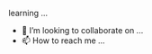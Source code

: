learning ...
- 💞️ I’m looking to collaborate on ...
- 📫 How to reach me ...

<!---
oways2008/oways2008 is a ✨ special ✨ repository because its `README.md` (this file) appears on your GitHub profile.
You can click the Preview link to tak
uiuiuiioopopppoi9
